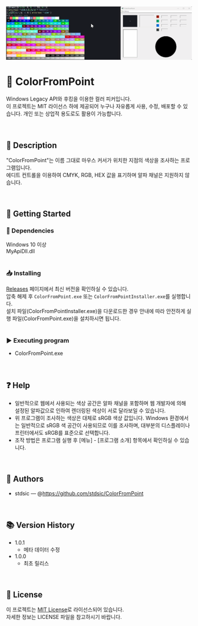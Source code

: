 ![ColorFromPoint 실행 화면](./Images/ColorFromPoint-demo.gif)
# 📌 ColorFromPoint<br>
Windows Legacy API와 후킹을 이용한 컬러 피커입니다.<br>
이 프로젝트는 MIT 라이선스 하에 제공되어 누구나 자유롭게 사용, 수정, 배포할 수 있습니다. 개인 또는 상업적 용도로도 활용이 가능합니다.<br>
<br><br>
## 📝 Description<br>
"ColorFromPoint"는 이름 그대로 마우스 커서가 위치한 지점의 색상을 조사하는 프로그램입니다.<br>
에디트 컨트롤을 이용하여 CMYK, RGB, HEX 값을 표기하며 알파 채널은 지원하지 않습니다.<br>
<br><br>
## 🚀 Getting Started<br>
### 🔧 Dependencies<br>
Windows 10 이상<br>
MyApiDll.dll<br>
<br>
### 📥 Installing<br>
[Releases](https://github.com/stdsic/ColorFromPoint/releases) 페이지에서 최신 버전을 확인하실 수 있습니다.<br>
압축 해제 후 `ColorFromPoint.exe` 또는 `ColorFromPointInstaller.exe`를 실행합니다.<br>
설치 파일(ColorFromPointInstaller.exe)을 다운로드한 경우 안내에 따라 안전하게 실행 파일(ColorFromPoint.exe)을 설치하시면 됩니다.<br>
<br>
### ▶️ Executing program<br>
- ColorFromPoint.exe<br>
<br><br>
## ❓ Help<br>
- 일반적으로 웹에서 사용되는 색상 공간은 알파 채널을 포함하며 웹 개발자에 의해 설정된 알파값으로 인하여 렌더링된 색상이 서로 달라보일 수 있습니다.<br>
- 위 프로그램이 조사하는 색상은 대체로 sRGB 색상 값입니다. Windows 환경에서는 일반적으로 sRGB 색 공간이 사용되므로 이를 조사하며, 대부분의 디스플레이나 프린터에서도 sRGB를 표준으로 선택합니다.<br>
- 조작 방법은 프로그램 실행 후 [메뉴] - [프로그램 소개] 항목에서 확인하실 수 있습니다.<br>
<br><br>
## 👤 Authors<br>
- stdsic — @https://github.com/stdsic/ColorFromPoint<br>
<br><br>
## 📚 Version History<br>
- 1.0.1<br>
  - 메타 데이터 수정<br>
- 1.0.0<br>
  - 최초 릴리스<br>
<br><br>
## 🧾 License<br>
이 프로젝트는 [MIT License](LICENSE)로 라이선스되어 있습니다.<br>
자세한 정보는 LICENSE 파일을 참고하시기 바랍니다.<br>
<br>
